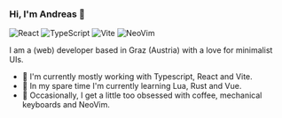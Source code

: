 ### Hi, I'm Andreas 👋

![React](https://img.shields.io/badge/React-26292f?style=for-the-badge&logo=react&logoColor=61DAFB)
![TypeScript](https://img.shields.io/badge/TypeScript-26292f?style=for-the-badge&logo=typescript)
![Vite](https://img.shields.io/badge/-Vite-26292f?style=for-the-badge&logo=vite)
![NeoVim](https://img.shields.io/badge/NeoVim-26292f?&style=for-the-badge&logo=neovim)

I am a (web) developer based in Graz (Austria) with a love for minimalist UIs.


- 🔭 I'm currently mostly working with Typescript, React and Vite.
- 🌱 In my spare time I'm currently learning Lua, Rust and Vue.
- 🎈 Occasionally, I get a little too obsessed with coffee, mechanical keyboards and NeoVim.
